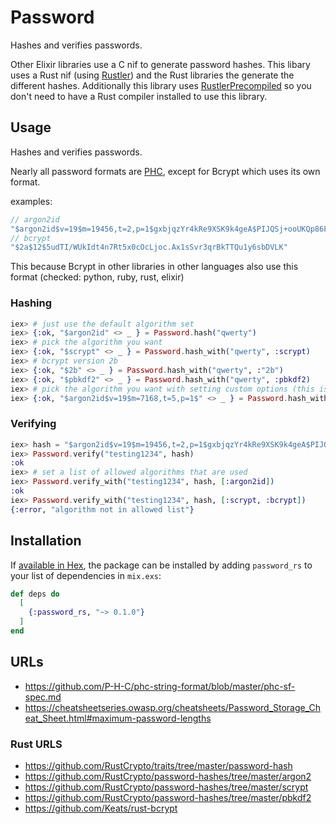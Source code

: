 # Password

Hashes and verifies passwords. 

Other Elixir libraries use a C nif to generate password hashes. 
This libary uses a Rust nif (using [Rustler](https://github.com/rusterlium/rustler)) and the Rust libraries the generate the different hashes.
Additionally this library uses [RustlerPrecompiled](https://github.com/philss/rustler_precompiled) so you don't need to have a Rust compiler installed to use this library.

## Usage

Hashes and verifies passwords.

Nearly all password formats are [PHC](https://github.com/P-H-C/phc-string-format/blob/master/phc-sf-spec.md),
except for Bcrypt which uses its own format.

examples:

```js
// argon2id
"$argon2id$v=19$m=19456,t=2,p=1$gxbjqzYr4kRe9XSK9k4geA$PIJQSj+ooUKQp86FUZf7xkbmNqpHEuL9lnQlHCGPCHg"
// bcrypt
"$2a$12$5udTI/WUkIdt4n7Rt5x0cOcLjoc.Ax1sSvr3qrBkTTQu1y6sbDVLK"
```

This because Bcrypt in other libraries in other languages also use this format (checked: python, ruby, rust, elixir)

### Hashing

```elixir
iex> # just use the default algorithm set
iex> {:ok, "$argon2id" <> _ } = Password.hash("qwerty")
iex> # pick the algorithm you want
iex> {:ok, "$scrypt" <> _ } = Password.hash_with("qwerty", :scrypt)
iex> # bcrypt version 2b
iex> {:ok, "$2b" <> _ } = Password.hash_with("qwerty", :"2b")
iex> {:ok, "$pbkdf2" <> _ } = Password.hash_with("qwerty", :pbkdf2)
iex> # pick the algorithm you want with setting custom options (this is another option OWASP suggests)
iex> {:ok, "$argon2id$v=19$m=7168,t=5,p=1$" <> _ } = Password.hash_with("qwerty", :argon2id, %{"m" => 7168, "t" => 5, "p" => 1})
```

### Verifying

```elixir
iex> hash = "$argon2id$v=19$m=19456,t=2,p=1$gxbjqzYr4kRe9XSK9k4geA$PIJQSj+ooUKQp86FUZf7xkbmNqpHEuL9lnQlHCGPCHg"
iex> Password.verify("testing1234", hash)
:ok
iex> # set a list of allowed algorithms that are used
iex> Password.verify_with("testing1234", hash, [:argon2id])
:ok
iex> Password.verify_with("testing1234", hash, [:scrypt, :bcrypt])
{:error, "algorithm not in allowed list"}
```

## Installation

If [available in Hex](https://hex.pm/docs/publish), the package can be installed
by adding `password_rs` to your list of dependencies in `mix.exs`:

```elixir
def deps do
  [
    {:password_rs, "~> 0.1.0"}
  ]
end
```

## URLs

- https://github.com/P-H-C/phc-string-format/blob/master/phc-sf-spec.md
- https://cheatsheetseries.owasp.org/cheatsheets/Password_Storage_Cheat_Sheet.html#maximum-password-lengths

### Rust URLS

- https://github.com/RustCrypto/traits/tree/master/password-hash
- https://github.com/RustCrypto/password-hashes/tree/master/argon2
- https://github.com/RustCrypto/password-hashes/tree/master/scrypt
- https://github.com/RustCrypto/password-hashes/tree/master/pbkdf2
- https://github.com/Keats/rust-bcrypt

